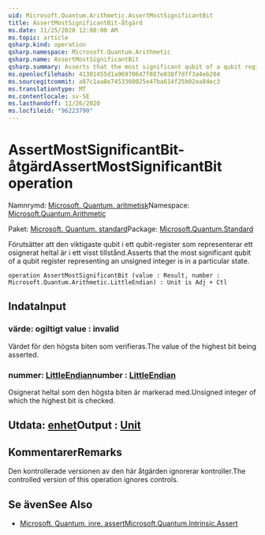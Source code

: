 ```yaml
---
uid: Microsoft.Quantum.Arithmetic.AssertMostSignificantBit
title: AssertMostSignificantBit-åtgärd
ms.date: 11/25/2020 12:00:00 AM
ms.topic: article
qsharp.kind: operation
qsharp.namespace: Microsoft.Quantum.Arithmetic
qsharp.name: AssertMostSignificantBit
qsharp.summary: Asserts that the most significant qubit of a qubit register representing an unsigned integer is in a particular state.
ms.openlocfilehash: 41381455d1a96970647f887e038f7dff3a4eb204
ms.sourcegitcommit: a87c1aa8e7453360025e47ba614f25b02ea84ec3
ms.translationtype: MT
ms.contentlocale: sv-SE
ms.lasthandoff: 11/26/2020
ms.locfileid: "96223790"
---
```

# <a name="assertmostsignificantbit-operation"></a><span data-ttu-id="a2e7b-102">AssertMostSignificantBit-åtgärd</span><span class="sxs-lookup"><span data-stu-id="a2e7b-102">AssertMostSignificantBit operation</span></span>

<span data-ttu-id="a2e7b-103">Namnrymd: [Microsoft. Quantum. aritmetisk](xref:Microsoft.Quantum.Arithmetic)</span><span class="sxs-lookup"><span data-stu-id="a2e7b-103">Namespace: [Microsoft.Quantum.Arithmetic](xref:Microsoft.Quantum.Arithmetic)</span></span>

<span data-ttu-id="a2e7b-104">Paket: [Microsoft. Quantum. standard](https://nuget.org/packages/Microsoft.Quantum.Standard)</span><span class="sxs-lookup"><span data-stu-id="a2e7b-104">Package: [Microsoft.Quantum.Standard](https://nuget.org/packages/Microsoft.Quantum.Standard)</span></span>


<span data-ttu-id="a2e7b-105">Förutsätter att den viktigaste qubit i ett qubit-register som representerar ett osignerat heltal är i ett visst tillstånd.</span><span class="sxs-lookup"><span data-stu-id="a2e7b-105">Asserts that the most significant qubit of a qubit register representing an unsigned integer is in a particular state.</span></span>

```qsharp
operation AssertMostSignificantBit (value : Result, number : Microsoft.Quantum.Arithmetic.LittleEndian) : Unit is Adj + Ctl
```


## <a name="input"></a><span data-ttu-id="a2e7b-106">Indata</span><span class="sxs-lookup"><span data-stu-id="a2e7b-106">Input</span></span>

### <a name="value--__invalidresult__"></a><span data-ttu-id="a2e7b-107">värde: __ogiltigt <Result>__</span><span class="sxs-lookup"><span data-stu-id="a2e7b-107">value : __invalid<Result>__</span></span>

<span data-ttu-id="a2e7b-108">Värdet för den högsta biten som verifieras.</span><span class="sxs-lookup"><span data-stu-id="a2e7b-108">The value of the highest bit being asserted.</span></span>


### <a name="number--littleendian"></a><span data-ttu-id="a2e7b-109">nummer: [LittleEndian](xref:Microsoft.Quantum.Arithmetic.LittleEndian)</span><span class="sxs-lookup"><span data-stu-id="a2e7b-109">number : [LittleEndian](xref:Microsoft.Quantum.Arithmetic.LittleEndian)</span></span>

<span data-ttu-id="a2e7b-110">Osignerat heltal som den högsta biten är markerad med.</span><span class="sxs-lookup"><span data-stu-id="a2e7b-110">Unsigned integer of which the highest bit is checked.</span></span>



## <a name="output--unit"></a><span data-ttu-id="a2e7b-111">Utdata: [enhet](xref:microsoft.quantum.lang-ref.unit)</span><span class="sxs-lookup"><span data-stu-id="a2e7b-111">Output : [Unit](xref:microsoft.quantum.lang-ref.unit)</span></span>



## <a name="remarks"></a><span data-ttu-id="a2e7b-112">Kommentarer</span><span class="sxs-lookup"><span data-stu-id="a2e7b-112">Remarks</span></span>

<span data-ttu-id="a2e7b-113">Den kontrollerade versionen av den här åtgärden ignorerar kontroller.</span><span class="sxs-lookup"><span data-stu-id="a2e7b-113">The controlled version of this operation ignores controls.</span></span>

## <a name="see-also"></a><span data-ttu-id="a2e7b-114">Se även</span><span class="sxs-lookup"><span data-stu-id="a2e7b-114">See Also</span></span>

- [<span data-ttu-id="a2e7b-115">Microsoft. Quantum. inre. assert</span><span class="sxs-lookup"><span data-stu-id="a2e7b-115">Microsoft.Quantum.Intrinsic.Assert</span></span>](xref:Microsoft.Quantum.Intrinsic.Assert)